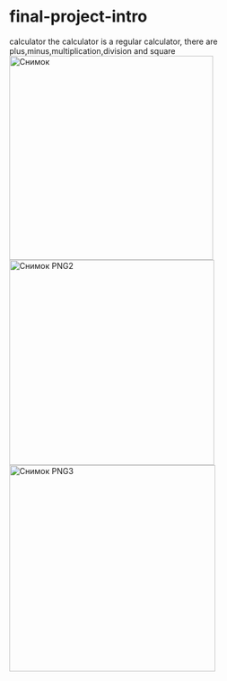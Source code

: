 # final-project-intro
calculator
the calculator is a regular calculator, there are plus,minus,multiplication,division and square
<img width="363" alt="Снимок" src="https://user-images.githubusercontent.com/76002600/102856157-285a2180-4450-11eb-8d19-6634e6efdfc3.PNG">
<img width="365" alt="Снимок PNG2" src="https://user-images.githubusercontent.com/76002600/102856174-2ee89900-4450-11eb-8c0e-711903408199.PNG">
<img width="367" alt="Снимок PNG3" src="https://user-images.githubusercontent.com/76002600/102856167-2d1ed580-4450-11eb-80f1-6f5c5f8069ee.PNG">
